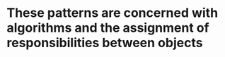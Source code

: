 # These patterns are concerned with algorithms and the assignment of responsibilities between objects
